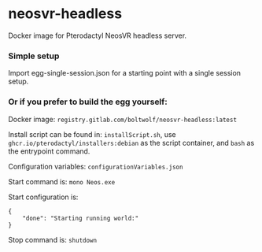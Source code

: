 # neosvr-headless
Docker image for Pterodactyl NeosVR headless server.

### Simple setup

Import egg-single-session.json for a starting point with a single session setup. 

### Or if you prefer to build the egg yourself:

Docker image: `registry.gitlab.com/boltwolf/neosvr-headless:latest`

Install script can be found in: `installScript.sh`, use `ghcr.io/pterodactyl/installers:debian` as the script container, and `bash` as the entrypoint command.

Configuration variables: `configurationVariables.json`

Start command is: `mono Neos.exe`

Start configuration is: 
```
{
    "done": "Starting running world:"
}
```

Stop command is: `shutdown`
